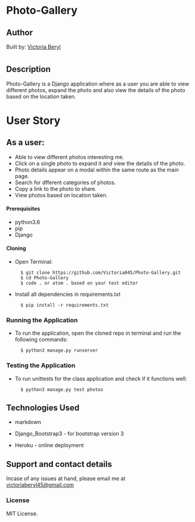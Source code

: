 # Photo-Gallery

## Author 
Built by: [Victoria Beryl](https://github.com/Victoria045)

#
## Description
Photo-Gallery is a Django application where as a user you are able to view different photos, expand the photo and also view the details of the photo based on the location taken.

# User Story 
## As a user:
* Able to view different photos interesting me.
* Click on a single photo to expand it and view the details of the photo.
* Photo details appear on a modal within the same route as the main page.
* Search for dfferent categories of photos. 
* Copy a link to the photo to share.
* View photos based on location taken.


#### Prerequisites 
* python3.6
* pip
* Django

#### Cloning
* Open Terminal:

        $ git clone https://github.com/Victoria045/Photo-Gallery.git
        $ cd Photo-Gallery
        $ code . or atom . based on your text editor 

* Install all dependencies in requirements.txt

        $ pip install -r requirements.txt

### Running the Application
* To run the application, open the cloned repo in terminal and run the following commands:

        $ python3 manage.py runserver

### Testing the Application       
* To run unittests for the class application and check if it functions well:

        $ python3 manage.py test photos


## Technologies Used
* markdown

* Django_Bootstrap3 - for bootstrap version 3

* Heroku - online deployment


## Support and contact details
Incase of any issues at hand, please email me at victoriaberyl45@gmail.com

### License
MIT License. 